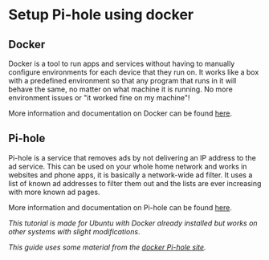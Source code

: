 # Setup Pi-hole using docker

## Docker
Docker is a tool to run apps and services without having to manually configure environments for each device that they run on. It works like a box with a predefined environment so that any program that runs in it will behave the same, no matter on what machine it is running. No more environment issues or "it worked fine on my machine"!

More information and documentation on Docker can be found [here](https://www.docker.com/).

## Pi-hole
Pi-hole is a service that removes ads by not delivering an IP address to the ad service. This can be used on your whole home network and works in websites and phone apps, it is basically a network-wide ad filter. It uses a list of known ad addresses to filter them out and the lists are ever increasing with more known ad pages.

More information and documentation on Pi-hole can be found [here](https://pi-hole.net/).

*This tutorial is made for Ubuntu with Docker already installed but works on other systems with slight modifications*.

*This guide uses some material from the [docker Pi-hole site](https://hub.docker.com/r/pihole/pihole).*
